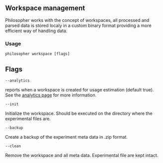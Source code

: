 ## Workspace management

Philosopher works with the concept of workspaces, all processed and parsed data is stored localy in a custom binary format providing a more efficient way of handling data.

### Usage

`philosopher workspace [flags]`

## Flags

`--analytics`

reports when a workspace is created for usage estimation (default true). See the [analytics page](analytics.md) for more information.

`--init`

Initialize the workspace. Should be executed on the directory where the experimental files are.

`--backup`

Create a backup of the experiment meta data in .zip format.

`--clean`

Remove the workspace and all meta data. Experimental file are kept intact.
